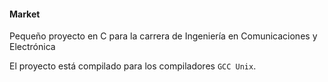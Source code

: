 #### Market

Pequeño proyecto en C para la carrera de Ingeniería en Comunicaciones y Electrónica

El proyecto está compilado para los compiladores ``GCC Unix``.